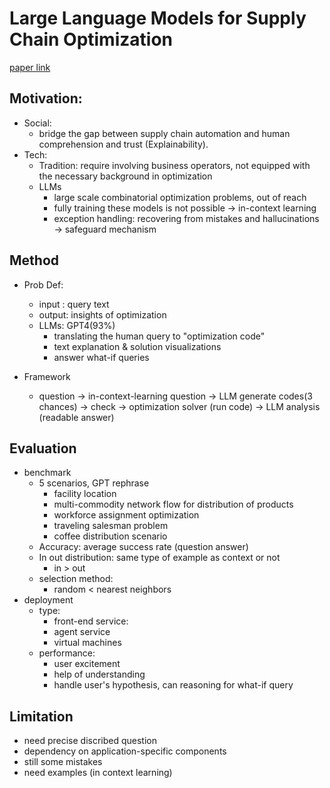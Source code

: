# Large Language Models for Supply Chain Optimization

[paper link](https://arxiv.org/abs/2307.03875)

## Motivation:

- Social:
  - bridge the gap between supply chain automation and human comprehension and trust (Explainability).
- Tech:
  - Tradition: require involving business operators, not equipped with the necessary background in optimization
  - LLMs
    - large scale combinatorial optimization problems, out of reach
    - fully training these models is not possible $\longrightarrow$ in-context learning
    - exception handling: recovering from mistakes and hallucinations $\longrightarrow$ safeguard mechanism

## Method

- Prob Def:

  - input : query text
  - output: insights of optimization
  - LLMs: GPT4(93%)
    - translating the human query to "optimization code"
    - text explanation & solution visualizations
    - answer what-if queries
- Framework

  - question $\rightarrow$ in-context-learning question $\rightarrow$ LLM generate codes(3 chances) $\rightarrow$ check $\rightarrow$ optimization solver (run code) $\rightarrow$ LLM analysis (readable answer)

## Evaluation

- benchmark
  - 5 scenarios, GPT rephrase
    - facility location
    - multi-commodity network flow for distribution of products
    - workforce assignment optimization
    - traveling salesman problem
    - coffee distribution scenario
  - Accuracy: average success rate (question answer)
  - In out distribution: same type of example as context or not
    - in > out
  - selection method:
    - random < nearest neighbors
- deployment
  - type:
    - front-end service:
    - agent service
    - virtual machines
  - performance:
    - user excitement
    - help of understanding
    - handle user's hypothesis, can reasoning for what-if query

## Limitation

- need precise discribed question
- dependency on application-specific components
- still some mistakes
- need examples (in context learning)
